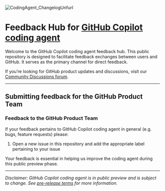 ![CodingAgent_ChangelogUnfurl](https://github.com/user-attachments/assets/534ebb38-2d0d-4b3d-b02a-6d912acd6088)

# Feedback Hub for [GitHub Copilot coding agent](https://github.blog/news-insights/product-news/github-copilot-meet-the-new-coding-agent/)

Welcome to the GitHub Copilot coding agent feedback hub. This public repository is designed to facilitate feedback exchanges between users and GitHub. It serves as the primary channel for direct feedback. 

If you’re looking for GitHub product updates and discussions, visit our [Community Discussions forum](https://github.com/orgs/community/discussions/categories/copilot). 

---

## Submitting feedback for the GitHub Product Team

### Feedback to the GitHub Product Team

If your feedback pertains to GitHub Copilot coding agent in general (e.g. bugs, feature requests) please:
1. Open a new issue in this repository and add the appropriate label pertaining to your issue

Your feedback is essential in helping us improve the coding agent during this public preview phase.

---
_Disclaimer: GitHub Copilot coding agent is in public preview and is subject to change. See [pre-release terms](https://docs.github.com/en/site-policy/github-terms/github-pre-release-license-terms) for more information._ 
